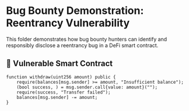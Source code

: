 # Bug Bounty Demonstration: Reentrancy Vulnerability

This folder demonstrates how bug bounty hunters can identify and responsibly disclose a reentrancy bug in a DeFi smart contract.

## 🔐 Vulnerable Smart Contract

```solidity
function withdraw(uint256 amount) public {
    require(balances[msg.sender] >= amount, "Insufficient balance");
    (bool success, ) = msg.sender.call{value: amount}("");
    require(success, "Transfer failed");
    balances[msg.sender] -= amount;
}
